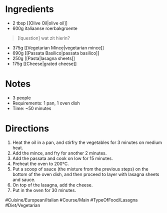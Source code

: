 # Ingredients
- 2 tbsp [[Olive Oil|olive oil]]
- 600g italiaanse roerbakgroente
> [!question] wat zit hierin?
- 375g [[Vegetarian Mince|vegetarian mince]]
- 690g [[Passata Basilico|passata basilico]]
- 250g [[Pasta|lasagna sheets]]
- 175g [[Cheese|grated cheese]]
# Notes
- 3 people
- Requirements: 1 pan, 1 oven dish
- Time: ~50 minutes
# Directions
1. Heat the oil in a pan, and stirfry the vegetables for 3 minutes on medium heat.
2. Add the mince, and fry for another 2 minutes. 
3. Add the passata and cook on low for 15 minutes.
4. Preheat the oven to 200°C.
5. Put a scoop of sauce (the mixture from the previous steps) on the bottom of the oven dish, and then proceed to layer with lasagna sheets and sauce.
6. On top of the lasagna, add the cheese.
7. Put in the oven for 30 minutes.

#Cuisine/European/Italian #Course/Main #TypeOfFood/Lasagna #Diet/Vegetarian 